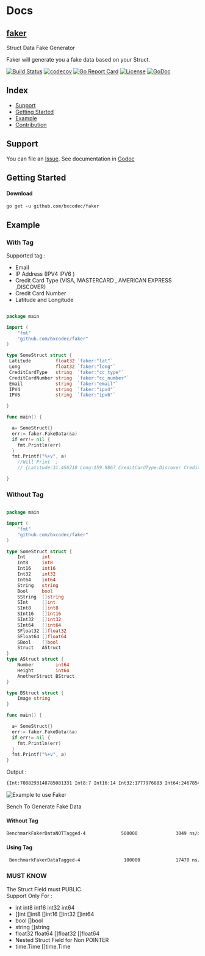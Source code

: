 # Docs

## [faker](#)

Struct Data Fake Generator

Faker  will generate you a fake data based on your Struct.

[![Build Status](https://travis-ci.org/bxcodec/faker.svg?branch=master)](https://travis-ci.org/bxcodec/faker)
[![codecov](https://codecov.io/gh/bxcodec/faker/branch/master/graph/badge.svg)](https://codecov.io/gh/bxcodec/faker)
[![Go Report Card](https://goreportcard.com/badge/github.com/bxcodec/faker)](https://goreportcard.com/report/github.com/bxcodec/faker)
[![License](https://img.shields.io/github/license/mashape/apistatus.svg)](https://github.com/bxcodec/faker/blob/master/LICENSE)
[![GoDoc](https://godoc.org/github.com/bxcodec/faker?status.svg)](https://godoc.org/github.com/bxcodec/faker)

## Index

* [Support](#support)
* [Getting Started](#getting-started)
* [Example](#example)
* [Contribution](#contributions)


## Support

You can file an [Issue](https://github.com/bxcodec/faker/issues/new).
See documentation in [Godoc](https://godoc.org/github.com/bxcodec/faker)


## Getting Started

#### Download

```shell
go get -u github.com/bxcodec/faker
```
## Example

### With Tag
Supported tag :
* Email
* IP Address (IPV4 IPV6 )
* Credit Card Type (VISA, MASTERCARD , AMERICAN EXPRESS ,DISCOVER)
* Credit Card Number
* Latitude and Longitude

```go

package main

import (
	"fmt"
	"github.com/bxcodec/faker"
)

type SomeStruct struct {
 Latitude         float32 `faker:"lat"`
 Long             float32 `faker:"long"`
 CreditCardType   string  `faker:"cc_type"`
 CreditCardNumber string  `faker:"cc_number"`
 Email            string  `faker:"email"`
 IPV4             string  `faker:"ipv4"`
 IPV6             string  `faker:"ipv6"`

}

func main() {

  a= SomeStruct{}
  err:= faker.FakeData(&a)
  if err!= nil {
    fmt.Println(err)
  }
  fmt.Printf("%+v", a)
	//Will Print  :
	// {Latitude:31.456718 Long:159.9867 CreditCardType:Discover CreditCardNumber:6011091892846730 Email:MeHOZEM@Zxhmd.com IPV4:76.24.239.144 IPV6:e8e9:4a26:4c2b:20d3:541e:98b:c5fd:aa26}PASS

}

```

### Without Tag

```go

package main

import (
	"fmt"
	"github.com/bxcodec/faker"
)

type SomeStruct struct {
	Int      int
	Int8     int8
	Int16    int16
	Int32    int32
	Int64    int64
	String   string
	Bool     bool
	SString  []string
	SInt     []int
	SInt8    []int8
	SInt16   []int16
	SInt32   []int32
	SInt64   []int64
	SFloat32 []float32
	SFloat64 []float64
	SBool    []bool
	Struct   AStruct
}
type AStruct struct {
	Number        int64
	Height        int64
	AnotherStruct BStruct
}

type BStruct struct {
	Image string
}

func main() {

  a= SomeStruct{}
  err:= faker.FakeData(&a)
  if err!= nil {
    fmt.Println(err)
  }
  fmt.Printf("%+v", a)
}
```
Output :

```bash
{Int:7088293148785081331 Int8:7 Int16:14 Int32:1777976883 Int64:2467854463682814928 String:XMhCTmwvVqEUryIKnpWrQmBdb Bool:true SString:[iiCGZ GESVVaP] SInt:[2391903971675293806 5270400206229440165 7315288441301820955] SInt8:[124 104 84] SInt16:[-9403 -23327 -19174] SInt32:[1714966339 1617248797 1233525792] SInt64:[6505581000035730776 989945489581839946 7467254172609770414] SFloat32:[0.6761954 0.13427323 0.35608092] SFloat64:[0.49714054026277343 0.29188223737765046 0.7800285978504301] SBool:[true true true] Struct:{Number:8662858647992239649 Height:2466984558238338402 AnotherStruct:{Image:kNIwoxPiVcOqQxBUyyAuDAKom}}}
```

![Example to use Faker](https://cdn-images-1.medium.com/max/800/1*AkMbxngg7zfvtWiuvFb4Mg.gif)

Bench To Generate Fake Data
#### Without Tag
```bash
BenchmarkFakerDataNOTTagged-4             500000              3049 ns/op             488 B/op         20 allocs/op
```

#### Using Tag
```bash
 BenchmarkFakerDataTagged-4                100000             17470 ns/op             380 B/op         26 allocs/op
```

### MUST KNOW
The Struct Field must PUBLIC.<br>
Support Only For :
* int  int8  int16  int32  int64
* []int  []int8  []int16  []int32  []int64  
* bool []bool
* string []string
* float32 float64 []float32 []float64
* Nested Struct Field for Non POINTER
* time.Time []time.Time
